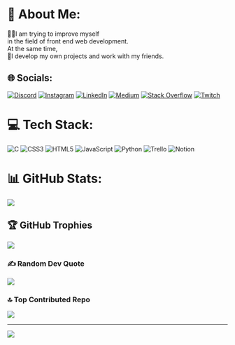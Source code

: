 # 👀 About Me:
👨‍💻I am trying to improve myself <br>in the field of front end web development. <br>At the same time, <br>🦾I develop my own projects and work with my friends.


## 🌐 Socials:
[![Discord](https://img.shields.io/badge/Discord-%237289DA.svg?logo=discord&logoColor=white)](https://discord.gg/mr.frk.) [![Instagram](https://img.shields.io/badge/Instagram-%23E4405F.svg?logo=Instagram&logoColor=white)](https://instagram.com/mr_frk_gl) [![LinkedIn](https://img.shields.io/badge/LinkedIn-%230077B5.svg?logo=linkedin&logoColor=white)](https://linkedin.com/in/https://www.linkedin.com/in/omer-faruk-gul/) [![Medium](https://img.shields.io/badge/Medium-12100E?logo=medium&logoColor=white)](https://medium.com/@mr.faruk) [![Stack Overflow](https://img.shields.io/badge/-Stackoverflow-FE7A16?logo=stack-overflow&logoColor=white)](https://stackoverflow.com/users/Mr.Faruk) [![Twitch](https://img.shields.io/badge/Twitch-%239146FF.svg?logo=Twitch&logoColor=white)](https://twitch.tv/0mer0mer0) 

# 💻 Tech Stack:
![C](https://img.shields.io/badge/c-%2300599C.svg?style=flat&logo=c&logoColor=white) ![CSS3](https://img.shields.io/badge/css3-%231572B6.svg?style=flat&logo=css3&logoColor=white) ![HTML5](https://img.shields.io/badge/html5-%23E34F26.svg?style=flat&logo=html5&logoColor=white) ![JavaScript](https://img.shields.io/badge/javascript-%23323330.svg?style=flat&logo=javascript&logoColor=%23F7DF1E) ![Python](https://img.shields.io/badge/python-3670A0?style=flat&logo=python&logoColor=ffdd54) ![Trello](https://img.shields.io/badge/Trello-%23026AA7.svg?style=flat&logo=Trello&logoColor=white) ![Notion](https://img.shields.io/badge/Notion-%23000000.svg?style=flat&logo=notion&logoColor=white)
# 📊 GitHub Stats:
![](https://github-readme-streak-stats.herokuapp.com/?user=mrfrkgl&theme=dark&hide_border=false)<br/>

## 🏆 GitHub Trophies
![](https://github-profile-trophy.vercel.app/?username=mrfrkgl&theme=matrix&no-frame=false&no-bg=false&margin-w=4)

### ✍️ Random Dev Quote
![](https://quotes-github-readme.vercel.app/api?type=horizontal&theme=dark)

### 🔝 Top Contributed Repo
![](https://github-contributor-stats.vercel.app/api?username=mrfrkgl&limit=5&theme=dark&combine_all_yearly_contributions=true)

---
[![](https://visitcount.itsvg.in/api?id=mrfrkgl&icon=1&color=0)](https://visitcount.itsvg.in)

<!-- Proudly created with GPRM ( https://gprm.itsvg.in ) -->
